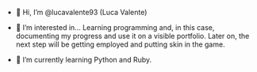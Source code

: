 - 👋 Hi, I’m @lucavalente93 (Luca Valente)

- 👀 I’m interested in...
  Learning programming and, in this case, documenting my progress and use it on a visible portfolio. Later on, the next step will be getting employed and putting skin in the game. 
  
- 🌱 I’m currently learning
  Python and Ruby.

<!---
lucavalente93/lucavalente93 is a ✨ special ✨ repository because its `README.md` (this file) appears on your GitHub profile.
You can click the Preview link to take a look at your changes.
--->
